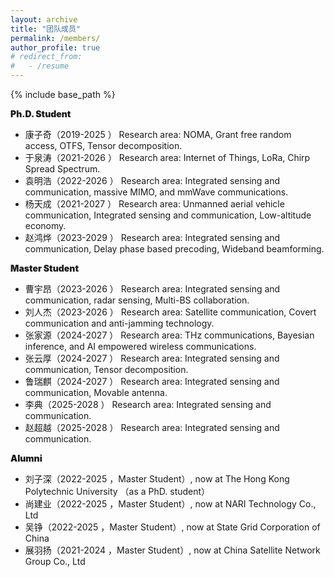 ```yaml
---
layout: archive
title: "团队成员"
permalink: /members/
author_profile: true
# redirect_from:
#   - /resume
---
```


{% include base_path %}

<p style="font-weight: 900;">Ph.D. Student</p>
<ul>
    <li>康子奇（2019-2025 ） Research area: NOMA, Grant free random access, OTFS, Tensor decomposition. </li>
    <li>于泉涛（2021-2026 ） Research area: Internet of Things, LoRa, Chirp Spread Spectrum. </li>
    <li>袁明浩（2022-2026 ） Research area: Integrated sensing and communication, massive MIMO, and mmWave communications. </li>
    <li>杨天成（2021-2027 ） Research area: Unmanned aerial vehicle communication, Integrated sensing and communication, Low-altitude economy. </li>
    <li>赵鸿烨（2023-2029 ） Research area: Integrated sensing and communication, Delay phase based precoding, Wideband beamforming. </li>
</ul>


<p style="font-weight: 900;">Master Student</p>
<ul>
    <li>曹宇昂（2023-2026 ） Research area:  Integrated sensing and communication, radar sensing, Multi-BS collaboration. </li>
    <li>刘人杰（2023-2026 ） Research area:  Satellite communication, Covert communication and anti-jamming technology. </li>
    <li>张家源（2024-2027 ） Research area: THz communications, Bayesian inference, and AI empowered wireless communications. </li>
    <li>张云厚（2024-2027 ） Research area: Integrated sensing and communication, Tensor decomposition. </li>
    <li>鲁瑞麒（2024-2027 ） Research area: Integrated sensing and communication, Movable antenna. </li>
    <li>李典（2025-2028 ） Research area: Integrated sensing and communication. </li>
    <li>赵超越（2025-2028 ） Research area: Integrated sensing and communication. </li>
</ul>


<p style="font-weight: 900;">Alumni</p>
<ul> 
    <li>刘子深（2022-2025 ，Master Student）, now at The Hong Kong Polytechnic University （as a PhD. student） </li>
    <li>尚建业（2022-2025 ，Master Student）, now at NARI Technology Co., Ltd </li> 
    <li>吴铮（2022-2025 ，Master Student）, now at   State Grid Corporation of China</li> 
    <li>展羽扬（2021-2024 ，Master Student）, now at China Satellite Network Group Co., Ltd </li>   
</ul>